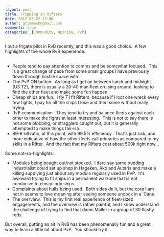 ```yaml
---
layout: post
title: Tripping in Rifters
date: 2012-03-22 17:00
author: grimmash@gmail.com
comments: true
categories: [Community, Opinion, PvP]
---
```

I put a frigate pilot in RvB recently, and this was a good choice. &nbsp;A few highlights of the whole RvB experience:<br /><br /><ul><li>People tend to pay attention to comms and be somewhat focused. &nbsp;This is a great change of pace from some small groups I have previously flown through hostile space with.</li><li>The PvP ON button. &nbsp;As long as I get on between lunch and midnight (US TZ), there is usually a 30-40 man fleet cruising around, looking to find the other fleet and make some fun happen.</li><li>Cheap ships are fun. &nbsp;I fly T1 fit Rifters, because if I loot one wreck every few fights, I pay for all the ships I lose and then some without really trying.</li><li>RvB communication. &nbsp;They tend to try and balance fleets against each other to make the fights at least interesting. &nbsp;This is not to say there is not some blobbing, or stragglers caught out, but it is generally attempted to make things fair-ish.</li><li>89-9 kill ratio, at this point, with 99.5% efficiency. &nbsp;That's just sick, and more indicative of how the other fleets call primaries as compared to my skills in a Rifter. &nbsp;And the fact that my Rifters cost about 500k right now...</li></ul><div>Some not-so-highlights:</div><div><ul><li>Modules being bought out/not stocked. &nbsp;I dare say some budding industrialist could set up shop in Hageken, Ako and Autaris and make a killing supplying just about any module regularly used in PvP. &nbsp;It's awkward trying to fit ships in a permanent warzone that is not conducive to cheap indy ships.</li><li>Complaints about hulls being used. &nbsp;Both sides do it, but the corp I am not in seems to love moaning after seeing someone undock in a 'Cane.</li><li>The overview. &nbsp;This is my first real experience of fleet-sized engagements, and the overview is rather painful, and I know understand the challenge of trying to find that damn Maller in a group of 30 flashy reds.</li></ul><div>But overall, putting an alt in RvB has been phenomenally fun and a great way to learn a little bit about PvP. &nbsp;You should try it.</div></div>
